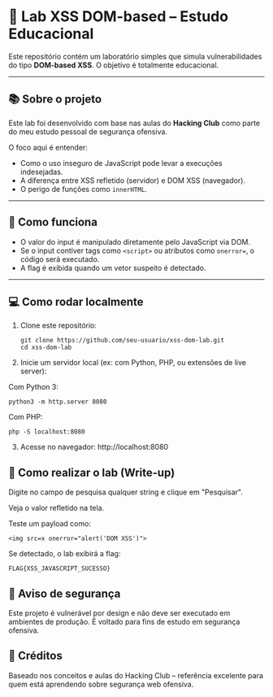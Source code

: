 # 🧠 Lab XSS DOM-based – Estudo Educacional

Este repositório contém um laboratório simples que simula vulnerabilidades do tipo **DOM-based XSS**. O objetivo é totalmente educacional.

---

## 📚 Sobre o projeto

Este lab foi desenvolvido com base nas aulas do **Hacking Club** como parte do meu estudo pessoal de segurança ofensiva.

O foco aqui é entender:
- Como o uso inseguro de JavaScript pode levar a execuções indesejadas.
- A diferença entre XSS refletido (servidor) e DOM XSS (navegador).
- O perigo de funções como `innerHTML`.

---

## 🧪 Como funciona

- O valor do input é manipulado diretamente pelo JavaScript via DOM.
- Se o input contiver tags como `<script>` ou atributos como `onerror=`, o código será executado.
- A flag é exibida quando um vetor suspeito é detectado.

---

## 💻 Como rodar localmente

1. Clone este repositório:
   ```
   git clone https://github.com/seu-usuario/xss-dom-lab.git
   cd xss-dom-lab
   ```
2. Inicie um servidor local (ex: com Python, PHP, ou extensões de live server):

Com Python 3:

```
python3 -m http.server 8080
```

Com PHP:

```
php -S localhost:8080
```

3. Acesse no navegador:
http://localhost:8080

## 📝 Como realizar o lab (Write-up)
Digite no campo de pesquisa qualquer string e clique em "Pesquisar".

Veja o valor refletido na tela.

Teste um payload como:
```
<img src=x onerror="alert('DOM XSS')">
```

Se detectado, o lab exibirá a flag:
```
FLAG{XSS_JAVASCRIPT_SUCESSO}
```

## 🚨 Aviso de segurança
Este projeto é vulnerável por design e não deve ser executado em ambientes de produção. É voltado para fins de estudo em segurança ofensiva.

## 🙌 Créditos
Baseado nos conceitos e aulas do Hacking Club – referência excelente para quem está aprendendo sobre segurança web ofensiva.

